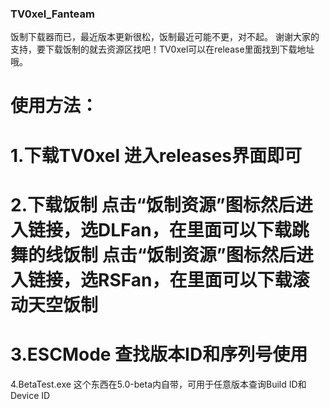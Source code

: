 ### TV0xel_Fanteam
饭制下载器而已，最近版本更新很松，饭制最近可能不更，对不起。
谢谢大家的支持，要下载饭制的就去资源区找吧！TV0xel可以在release里面找到下载地址哦。

使用方法：
===========================
1.下载TV0xel
进入releases界面即可
===========================
2.下载饭制
点击“饭制资源”图标然后进入链接，选DLFan，在里面可以下载跳舞的线饭制
点击“饭制资源”图标然后进入链接，选RSFan，在里面可以下载滚动天空饭制
===========================
3.ESCMode
查找版本ID和序列号使用
===========================
4.BetaTest.exe
这个东西在5.0-beta内自带，可用于任意版本查询Build ID和Device ID
